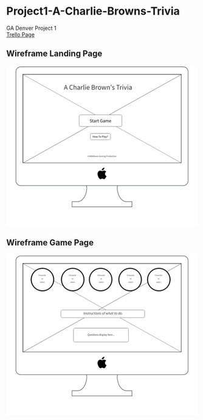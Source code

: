 # Project1-A-Charlie-Browns-Trivia
GA Denver Project 1
</br>
[Trello Page](https://trello.com/b/l1rrTMiq)

## Wireframe Landing Page
![Wire Frames](images/LandingPage.png)

## Wireframe Game Page
![Wire Frames](images/GameBoard.png)
